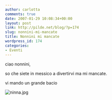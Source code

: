 ```yaml
---
author: carlotta
comments: true
date: 2007-01-29 10:08:34+00:00
layout: post
link: http://pilde.net/blog/?p=174
slug: nonnini-mi-mancate
title: Nonnini mi mancate
wordpress_id: 174
categories:
- Eventi
---
```


ciao nonnini,

so che siete in messico a divertirvi ma mi mancate.

vi mando un grande bacio

![ninna.jpg](http://pilde.net/blog/wp-content/uploads/2007/01/ninna.jpg)
